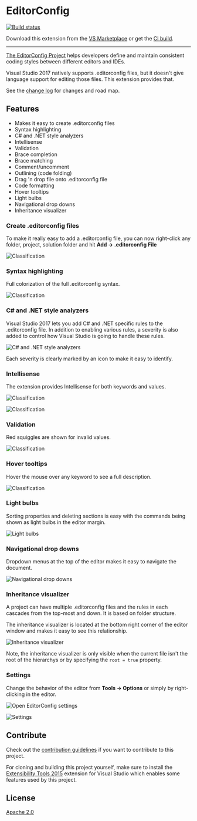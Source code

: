 # EditorConfig

[![Build status](https://ci.appveyor.com/api/projects/status/ybr0kd6wjefu7893?svg=true)](https://ci.appveyor.com/project/madskristensen/editorconfiglanguage)

Download this extension from the [VS Marketplace](https://marketplace.visualstudio.com/items?itemName=MadsKristensen.EditorConfig)
or get the [CI build](http://vsixgallery.com/extension/1209461d-57f8-46a4-814a-dbe5fecef941/).

---------------------------------------

[The EditorConfig Project](http://editorconfig.org/) helps developers define and maintain
consistent coding styles between different editors and IDEs.

Visual Studio 2017 natively supports .editorconfig files, but it doesn't give
language support for editing those files. This extension provides that.

See the [change log](CHANGELOG.md) for changes and road map.

## Features

- Makes it easy to create .editorconfig files
- Syntax highlighting
- C# and .NET style analyzers
- Intellisense
- Validation
- Brace completion
- Brace matching
- Comment/uncomment
- Outlining (code folding)
- Drag 'n drop file onto .editorconfig file
- Code formatting
- Hover tooltips
- Light bulbs
- Navigational drop downs
- Inheritance visualizer

### Create .editorconfig files
To make it really easy to add a .editorconfig file, you can now right-click
any folder, project, solution folder and hit **Add -> .editorconfig File**

![Classification](art/context-menu.png)

### Syntax highlighting
Full colorization of the full .editorconfig syntax.

![Classification](art/classification.png)

### C# and .NET style analyzers
Visual Studio 2017 lets you add C# and .NET specific rules to the .editorconfig file. In addition to enabling various rules, a severity is also added to control how Visual Studio is going to handle these rules. 

![C# and .NET style analyzers](art/csharp-analyzers.png)

Each severity is clearly marked by an icon to make it easy to identify.

### Intellisense
The extension provides Intellisense for both keywords and values.

![Classification](art/keyword-intellisense.png)  

![Classification](art/value-intellisense.png)

### Validation
Red squiggles are shown for invalid values.

![Classification](art/validation.png)

### Hover tooltips
Hover the mouse over any keyword to see a full description.

![Classification](art/quick-info.png)

### Light bulbs
Sorting properties and deleting sections is easy with the commands being shown as light bulbs in the editor margin.

![Light bulbs](art%2Flight-bulb.png)

### Navigational drop downs
Dropdown menus at the top of the editor makes it easy to navigate the document.

![Navigational drop downs](art/navigation-dropdown.png)

### Inheritance visualizer
A project can have multiple .editorconfig files and the rules in each cascades
from the top-most and down. It is based on folder structure.

The inheritance visualizer is located at the bottom right corner of the editor window and makes it easy to see this relationship.

![Inheritance visualizer](art/inheritance-visualizer.png)

Note, the inheritance visualizer is only visible when the current file isn't the root of the hierarchys or by specifying the `root = true` property.

### Settings
Change the behavior of the editor from **Tools -> Options** or simply by right-clicking in the editor.

![Open EditorConfig settings](art%2Feditor-context-menu.png)

![Settings](art/settings.png)

## Contribute
Check out the [contribution guidelines](.github/CONTRIBUTING.md)
if you want to contribute to this project.

For cloning and building this project yourself, make sure
to install the
[Extensibility Tools 2015](https://visualstudiogallery.msdn.microsoft.com/ab39a092-1343-46e2-b0f1-6a3f91155aa6)
extension for Visual Studio which enables some features
used by this project.

## License
[Apache 2.0](LICENSE)
